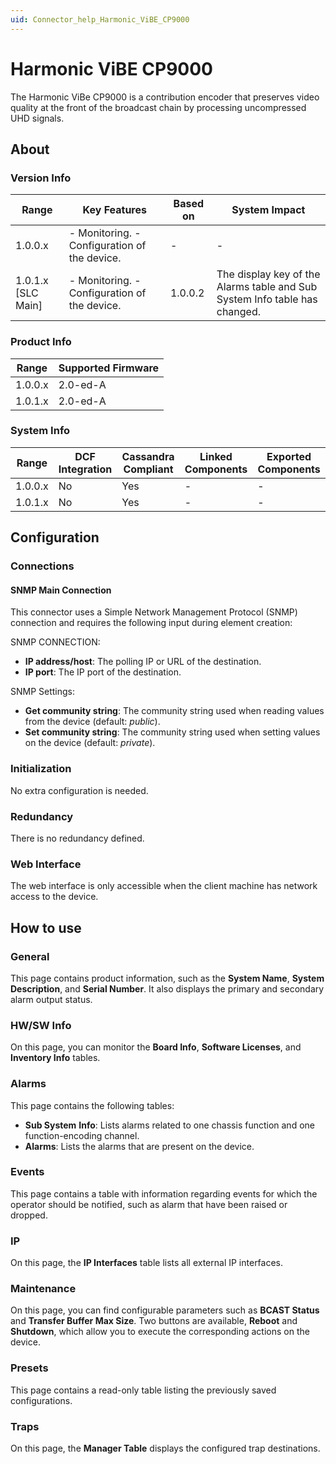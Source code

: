 ```yaml
---
uid: Connector_help_Harmonic_ViBE_CP9000
---
```


# Harmonic ViBE CP9000

The Harmonic ViBe CP9000 is a contribution encoder that preserves video quality at the front of the broadcast chain by processing uncompressed UHD signals.

## About

### Version Info

| **Range**            | **Key Features**                              | **Based on** | **System Impact**                                                          |
|----------------------|-----------------------------------------------|--------------|----------------------------------------------------------------------------|
| 1.0.0.x              | \- Monitoring. - Configuration of the device. | \-           | \-                                                                         |
| 1.0.1.x \[SLC Main\] | \- Monitoring. - Configuration of the device. | 1.0.0.2      | The display key of the Alarms table and Sub System Info table has changed. |

### Product Info

| Range     | Supported Firmware     |
|-----------|------------------------|
| 1.0.0.x   | 2.0-ed-A               |
| 1.0.1.x   | 2.0-ed-A               |

### System Info

| Range     | DCF Integration     | Cassandra Compliant     | Linked Components     | Exported Components     |
|-----------|---------------------|-------------------------|-----------------------|-------------------------|
| 1.0.0.x   | No                  | Yes                     | \-                    | \-                      |
| 1.0.1.x   | No                  | Yes                     | \-                    | \-                      |

## Configuration

### Connections

#### SNMP Main Connection

This connector uses a Simple Network Management Protocol (SNMP) connection and requires the following input during element creation:

SNMP CONNECTION:

- **IP address/host**: The polling IP or URL of the destination.
- **IP port**: The IP port of the destination.

SNMP Settings:

- **Get community string**: The community string used when reading values from the device (default: *public*).
- **Set community string**: The community string used when setting values on the device (default: *private*).

### Initialization

No extra configuration is needed.

### Redundancy

There is no redundancy defined.

### Web Interface

The web interface is only accessible when the client machine has network access to the device.

## How to use

### General

This page contains product information, such as the **System Name**, **System Description**, and **Serial Number**. It also displays the primary and secondary alarm output status.

### HW/SW Info

On this page, you can monitor the **Board Info**, **Software Licenses**, and **Inventory Info** tables.

### Alarms

This page contains the following tables:

- **Sub System** **Info**: Lists alarms related to one chassis function and one function-encoding channel.
- **Alarms**: Lists the alarms that are present on the device.

### Events

This page contains a table with information regarding events for which the operator should be notified, such as alarm that have been raised or dropped.

### IP

On this page, the **IP Interfaces** table lists all external IP interfaces.

### Maintenance

On this page, you can find configurable parameters such as **BCAST Status** and **Transfer Buffer Max Size**. Two buttons are available, **Reboot** and **Shutdown**, which allow you to execute the corresponding actions on the device.

### Presets

This page contains a read-only table listing the previously saved configurations.

### Traps

On this page, the **Manager Table** displays the configured trap destinations.
